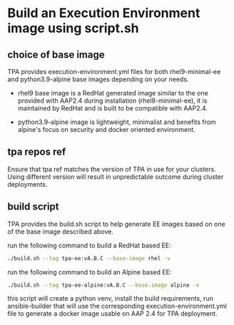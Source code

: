 # Build an Execution Environment image using script.sh

## choice of base image

TPA provides execution-environment.yml files for both rhel9-minimal-ee and python3.9-alpine base images
depending on your needs.

- rhel9 base image is a RedHat generated image similar to the one provided with AAP2.4 during installation (rhel8-minimal-ee), it is maintained by RedHat and is built to be compatible with AAP2.4.

- python3.9-alpine image is lightweight, minimalist and benefits from alpine's focus on security and docker oriented environment.

## tpa repos ref

Ensure that tpa ref matches the version of TPA in use for your clusters. Using different version will result in unpredictable outcome during cluster deployments.

## build script

TPA provides the build.sh script to help generate EE images based on one of the base image described above.

run the following command to build a RedHat based EE:

```bash
./build.sh --tag tpa-ee:vA.B.C --base-image rhel -v
```

run the following command to build an Alpine based EE:

```bash
./build.sh --tag tpa-ee-alpine:vA.B.C --base-image alpine -v
```

this script will create a python venv, install the build requirements, run ansible-builder that will use the corresponding execution-environment.yml file to generate a docker image usable on AAP 2.4 for TPA deployment.
